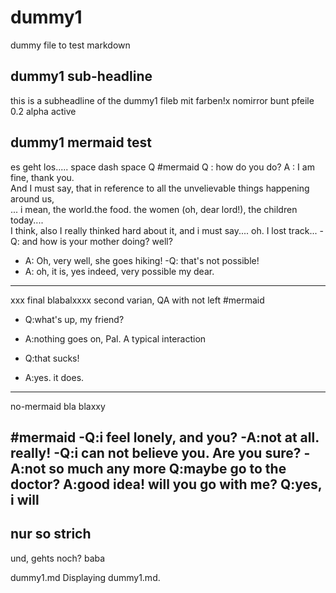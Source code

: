 # dummy1

dummy file to test markdown

## dummy1 sub-headline

this is a subheadline of the dummy1 fileb
mit farben!x nomirror bunt pfeile 0.2 alpha active

## dummy1 mermaid test
es geht los.....
space dash space Q 
#mermaid
 Q : how do you do?
A : I am fine, thank you. <br>And I must say, that in reference to all the unvelievable things happening around us,<br>... i mean, the world.the food. the women (oh, dear lord!), the children today.... <br>I think, also I really thinked hard about it, and i must say.... oh. I lost track...
-Q: and how is your mother doing? well?
 - A: Oh, very well, she goes hiking!
 -Q: that's not possible!
- A: oh, it is, yes indeed, very possible my dear.
---
xxx
final blabalxxxx
second varian, QA with not left 
#mermaid
 - Q:what's up, my friend? 
 - A:nothing goes on, Pal.
A typical interaction

 - Q:that sucks!
 - A:yes. it does.
---
no-mermaid bla blaxxy

#mermaid
-Q:i feel lonely, and you?
-A:not at all. really!
-Q:i can not believe you. Are you sure?
-A:not so much any more
Q:maybe go to the doctor?
A:good idea! will you go with me?
Q:yes, i will
---

nur so strich
---



und, gehts noch?
baba


dummy1.md
Displaying dummy1.md.
